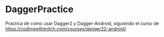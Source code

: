 # DaggerPractice
Practica de como usar Dagger2 y Dagger-Android, siguiendo el curso de https://codingwithmitch.com/courses/dagger22-android/
